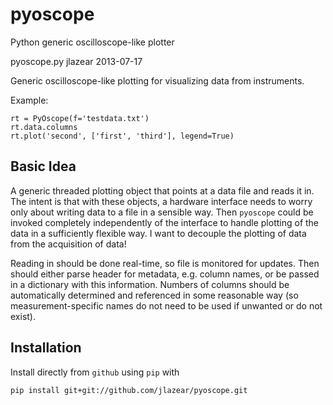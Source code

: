 pyoscope
========

Python generic oscilloscope-like plotter

pyoscope.py
jlazear
2013-07-17

Generic oscilloscope-like plotting for visualizing data from
instruments.

Example:

    rt = PyOscope(f='testdata.txt')
    rt.data.columns
    rt.plot('second', ['first', 'third'], legend=True)

Basic Idea
----------

A generic threaded plotting object that points at a data file and
reads it in. The intent is that with these objects, a hardware
interface needs to worry only about writing data to a file in a
sensible way. Then `pyoscope` could be invoked completely
independently of the interface to handle plotting of the data in a
sufficiently flexible way. I want to decouple the plotting of data
from the acquisition of data!

Reading in should be done real-time, so file is monitored
for updates. Then should either parse header for metadata, e.g. column
names, or be passed in a dictionary with this information. Numbers of
columns should be automatically determined and referenced in some
reasonable way (so measurement-specific names do not need to be used
if unwanted or do not exist).

Installation
------------

Install directly from `github` using `pip` with

    pip install git+git://github.com/jlazear/pyoscope.git
